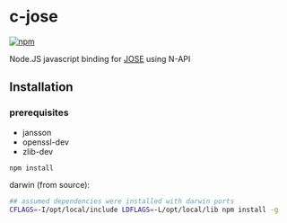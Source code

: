 # c-jose

[![npm](https://img.shields.io/npm/v/c-jose.svg)](https://www.npmjs.com/package/c-jose)

Node.JS javascript binding for [JOSE](https://github.com/latchset/jose.git) using N-API

## Installation 

### prerequisites
* jansson
* openssl-dev
* zlib-dev

```
npm install
```

darwin (from source):

```bash
## assumed dependencies were installed with darwin ports 
CFLAGS=-I/opt/local/include LDFLAGS=-L/opt/local/lib npm install -g
```

